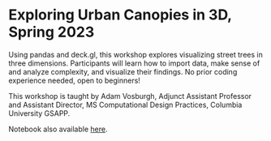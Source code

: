 # Exploring Urban Canopies in 3D, Spring 2023

Using pandas and deck.gl, this workshop explores visualizing street trees in three dimensions. Participants will learn how to import data, make sense of and analyze complexity, and visualize their findings. No prior coding experience needed, open to beginners!

This workshop is taught by Adam Vosburgh, Adjunct Assistant Professor and Assistant Director, MS Computational Design Practices, Columbia University GSAPP.

Notebook also available [here](https://colab.research.google.com/drive/1WVZgoUhb92THPsIaTOSb1kKLXtxhMpqT?usp=sharing).
